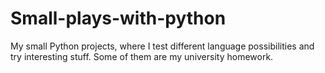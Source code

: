 # Small-plays-with-python
My small Python projects, where I test different language possibilities and try interesting stuff. Some of them are my university homework.
